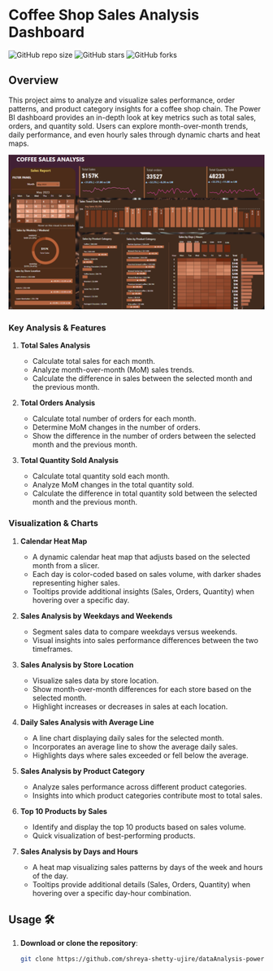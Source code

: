 # Coffee Shop Sales Analysis Dashboard

![GitHub repo size](https://img.shields.io/github/repo-size/yourusername/dataAnalysis-powerBi?style=flat-square)
![GitHub stars](https://img.shields.io/github/stars/yourusername/dataAnalysis-powerBi?style=social)
![GitHub forks](https://img.shields.io/github/forks/yourusername/dataAnalysis-powerBi?style=social)

## Overview
This project aims to analyze and visualize sales performance, order patterns, and product category insights for a coffee shop chain. The Power BI dashboard provides an in-depth look at key metrics such as total sales, orders, and quantity sold. Users can explore month-over-month trends, daily performance, and even hourly sales through dynamic charts and heat maps.

![Sales Dashboard](dashboard.png)


### Key Analysis & Features

1. **Total Sales Analysis**
   - Calculate total sales for each month.
   - Analyze month-over-month (MoM) sales trends.
   - Calculate the difference in sales between the selected month and the previous month.

2. **Total Orders Analysis**
   - Calculate total number of orders for each month.
   - Determine MoM changes in the number of orders.
   - Show the difference in the number of orders between the selected month and the previous month.

3. **Total Quantity Sold Analysis**
   - Calculate total quantity sold each month.
   - Analyze MoM changes in the total quantity sold.
   - Calculate the difference in total quantity sold between the selected month and the previous month.

### Visualization & Charts

1. **Calendar Heat Map**
   - A dynamic calendar heat map that adjusts based on the selected month from a slicer.
   - Each day is color-coded based on sales volume, with darker shades representing higher sales.
   - Tooltips provide additional insights (Sales, Orders, Quantity) when hovering over a specific day.

2. **Sales Analysis by Weekdays and Weekends**
   - Segment sales data to compare weekdays versus weekends.
   - Visual insights into sales performance differences between the two timeframes.

3. **Sales Analysis by Store Location**
   - Visualize sales data by store location.
   - Show month-over-month differences for each store based on the selected month.
   - Highlight increases or decreases in sales at each location.

4. **Daily Sales Analysis with Average Line**
   - A line chart displaying daily sales for the selected month.
   - Incorporates an average line to show the average daily sales.
   - Highlights days where sales exceeded or fell below the average.

5. **Sales Analysis by Product Category**
   - Analyze sales performance across different product categories.
   - Insights into which product categories contribute most to total sales.

6. **Top 10 Products by Sales**
   - Identify and display the top 10 products based on sales volume.
   - Quick visualization of best-performing products.

7. **Sales Analysis by Days and Hours**
   - A heat map visualizing sales patterns by days of the week and hours of the day.
   - Tooltips provide additional details (Sales, Orders, Quantity) when hovering over a specific day-hour combination.
  
  ## Usage 🛠️

1. **Download or clone the repository**:
   ```bash
   git clone https://github.com/shreya-shetty-ujire/dataAnalysis-powerBi.git
